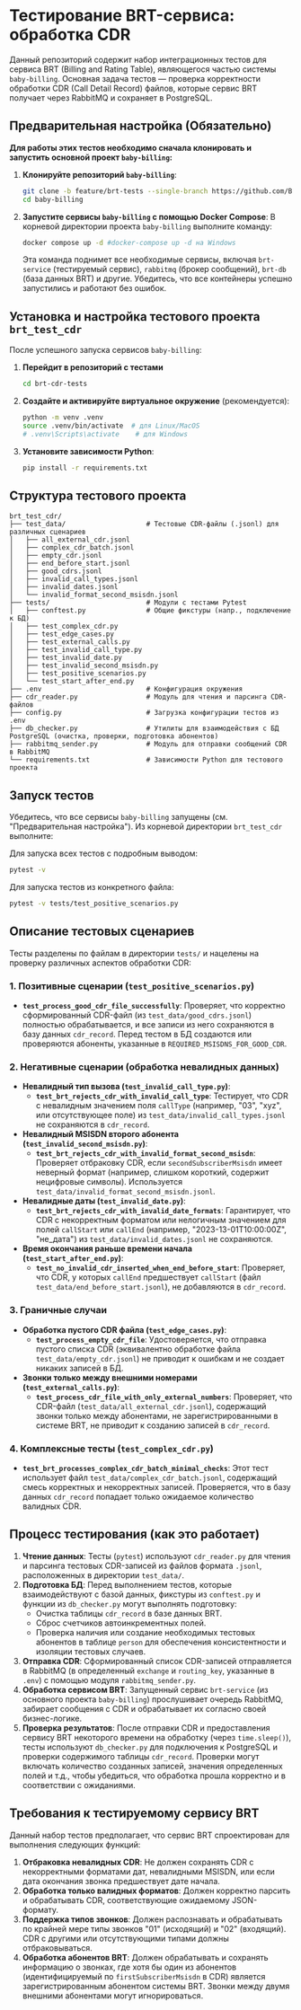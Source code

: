 # Тестирование BRT-сервиса: обработка CDR

Данный репозиторий содержит набор интеграционных тестов для сервиса BRT (Billing and Rating Table), являющегося частью системы `baby-billing`. Основная задача тестов — проверка корректности обработки CDR (Call Detail Record) файлов, которые сервис BRT получает через RabbitMQ и сохраняет в PostgreSQL.

## Предварительная настройка (Обязательно)

**Для работы этих тестов необходимо сначала клонировать и запустить основной проект `baby-billing`:**

1.  **Клонируйте репозиторий `baby-billing`**:
    ```bash
    git clone -b feature/brt-tests --single-branch https://github.com/Baby-Nexign/baby-billing.git
    cd baby-billing
    ```

2.  **Запустите сервисы `baby-billing` с помощью Docker Compose**:
    В корневой директории проекта `baby-billing` выполните команду:
    ```bash
    docker compose up -d #docker-compose up -d на Windows
    ```
    Эта команда поднимет все необходимые сервисы, включая `brt-service` (тестируемый сервис), `rabbitmq` (брокер сообщений), `brt-db` (база данных BRT) и другие. Убедитесь, что все контейнеры успешно запустились и работают без ошибок.

## Установка и настройка тестового проекта `brt_test_cdr`

После успешного запуска сервисов `baby-billing`:

1.  **Перейдит в репозиторий с тестами** 
    ```bash
    cd brt-cdr-tests 
    ```

2.  **Создайте и активируйте виртуальное окружение** (рекомендуется):
    ```bash
    python -m venv .venv
    source .venv/bin/activate  # для Linux/MacOS
    # .venv\Scripts\activate    # для Windows
    ```

3.  **Установите зависимости Python**:
    ```bash
    pip install -r requirements.txt
    ```


## Структура тестового проекта

```
brt_test_cdr/
├── test_data/                    # Тестовые CDR-файлы (.jsonl) для различных сценариев
│   ├── all_external_cdr.jsonl
│   ├── complex_cdr_batch.jsonl
│   ├── empty_cdr.jsonl
│   ├── end_before_start.jsonl
│   ├── good_cdrs.jsonl
│   ├── invalid_call_types.jsonl
│   ├── invalid_dates.jsonl
│   └── invalid_format_second_msisdn.jsonl
├── tests/                        # Модули с тестами Pytest
│   ├── conftest.py               # Общие фикстуры (напр., подключение к БД)
│   ├── test_complex_cdr.py
│   ├── test_edge_cases.py
│   ├── test_external_calls.py
│   ├── test_invalid_call_type.py
│   ├── test_invalid_date.py
│   ├── test_invalid_second_msisdn.py
│   ├── test_positive_scenarios.py
│   └── test_start_after_end.py
├── .env                          # Конфигурация окружения
├── cdr_reader.py                 # Модуль для чтения и парсинга CDR-файлов
├── config.py                     # Загрузка конфигурации тестов из .env
├── db_checker.py                 # Утилиты для взаимодействия с БД PostgreSQL (очистка, проверки, подготовка абонентов)
├── rabbitmq_sender.py            # Модуль для отправки сообщений CDR в RabbitMQ
└── requirements.txt              # Зависимости Python для тестового проекта
```

## Запуск тестов

Убедитесь, что все сервисы `baby-billing` запущены (см. "Предварительная настройка").
Из корневой директории `brt_test_cdr` выполните:

Для запуска всех тестов с подробным выводом:
```bash
pytest -v
```

Для запуска тестов из конкретного файла:
```bash
pytest -v tests/test_positive_scenarios.py
```

## Описание тестовых сценариев

Тесты разделены по файлам в директории `tests/` и нацелены на проверку различных аспектов обработки CDR:

### 1. Позитивные сценарии (`test_positive_scenarios.py`)
   - **`test_process_good_cdr_file_successfully`**: Проверяет, что корректно сформированный CDR-файл (из `test_data/good_cdrs.jsonl`) полностью обрабатывается, и все записи из него сохраняются в базу данных `cdr_record`. Перед тестом в БД создаются или проверяются абоненты, указанные в `REQUIRED_MSISDNS_FOR_GOOD_CDR`.

### 2. Негативные сценарии (обработка невалидных данных)
   - **Невалидный тип вызова (`test_invalid_call_type.py`)**:
     - **`test_brt_rejects_cdr_with_invalid_call_type`**: Тестирует, что CDR с невалидным значением поля `callType` (например, "03", "xyz", или отсутствующее поле) из `test_data/invalid_call_types.jsonl` не сохраняются в `cdr_record`.
   - **Невалидный MSISDN второго абонента (`test_invalid_second_msisdn.py`)**:
     - **`test_brt_rejects_cdr_with_invalid_format_second_msisdn`**: Проверяет отбраковку CDR, если `secondSubscriberMsisdn` имеет неверный формат (например, слишком короткий, содержит нецифровые символы). Используется `test_data/invalid_format_second_msisdn.jsonl`.
   - **Невалидные даты (`test_invalid_date.py`)**:
     - **`test_brt_rejects_cdr_with_invalid_date_formats`**: Гарантирует, что CDR с некорректным форматом или нелогичным значением для полей `callStart` или `callEnd` (например, "2023-13-01T10:00:00Z", "не_дата") из `test_data/invalid_dates.jsonl` не сохраняются.
   - **Время окончания раньше времени начала (`test_start_after_end.py`)**:
     - **`test_no_invalid_cdr_inserted_when_end_before_start`**: Проверяет, что CDR, у которых `callEnd` предшествует `callStart` (файл `test_data/end_before_start.jsonl`), не добавляются в `cdr_record`.

### 3. Граничные случаи
   - **Обработка пустого CDR файла (`test_edge_cases.py`)**:
     - **`test_process_empty_cdr_file`**: Удостоверяется, что отправка пустого списка CDR (эквивалентно обработке файла `test_data/empty_cdr.jsonl`) не приводит к ошибкам и не создает никаких записей в БД.
   - **Звонки только между внешними номерами (`test_external_calls.py`)**:
     - **`test_process_cdr_file_with_only_external_numbers`**: Проверяет, что CDR-файл (`test_data/all_external_cdr.jsonl`), содержащий звонки только между абонентами, не зарегистрированными в системе BRT, не приводит к созданию записей в `cdr_record`.

### 4. Комплексные тесты (`test_complex_cdr.py`)
   - **`test_brt_processes_complex_cdr_batch_minimal_checks`**: Этот тест использует файл `test_data/complex_cdr_batch.jsonl`, содержащий смесь корректных и некорректных записей. Проверяется, что в базу данных `cdr_record` попадает только ожидаемое количество валидных CDR.

## Процесс тестирования (как это работает)

1.  **Чтение данных**: Тесты (`pytest`) используют `cdr_reader.py` для чтения и парсинга тестовых CDR-записей из файлов формата `.jsonl`, расположенных в директории `test_data/`.
2.  **Подготовка БД**: Перед выполнением тестов, которые взаимодействуют с базой данных, фикстуры из `conftest.py` и функции из `db_checker.py` могут выполнять подготовку:
    * Очистка таблицы `cdr_record` в базе данных BRT.
    * Сброс счетчиков автоинкрементных полей.
    * Проверка наличия или создание необходимых тестовых абонентов в таблице `person` для обеспечения консистентности и изоляции тестовых случаев.
3.  **Отправка CDR**: Сформированный список CDR-записей отправляется в RabbitMQ (в определенный `exchange` и `routing_key`, указанные в `.env`) с помощью модуля `rabbitmq_sender.py`.
4.  **Обработка сервисом BRT**: Запущенный сервис `brt-service` (из основного проекта `baby-billing`) прослушивает очередь RabbitMQ, забирает сообщения с CDR и обрабатывает их согласно своей бизнес-логике.
5.  **Проверка результатов**: После отправки CDR и предоставления сервису BRT некоторого времени на обработку (через `time.sleep()`), тесты используют `db_checker.py` для подключения к PostgreSQL и проверки содержимого таблицы `cdr_record`. Проверки могут включать количество созданных записей, значения определенных полей и т.д., чтобы убедиться, что обработка прошла корректно и в соответствии с ожиданиями.

## Требования к тестируемому сервису BRT

Данный набор тестов предполагает, что сервис BRT спроектирован для выполнения следующих функций:

1.  **Отбраковка невалидных CDR**: Не должен сохранять CDR с некорректными форматами дат, невалидными MSISDN, или если дата окончания звонка предшествует дате начала.
2.  **Обработка только валидных форматов**: Должен корректно парсить и обрабатывать CDR, соответствующие ожидаемому JSON-формату.
3.  **Поддержка типов звонков**: Должен распознавать и обрабатывать по крайней мере типы звонков "01" (исходящий) и "02" (входящий). CDR с другими или отсутствующими типами должны отбраковываться.
4.  **Обработка абонентов BRT**: Должен обрабатывать и сохранять информацию о звонках, где хотя бы один из абонентов (идентифицируемый по `firstSubscriberMsisdn` в CDR) является зарегистрированным абонентом системы BRT. Звонки между двумя внешними абонентами могут игнорироваться.
